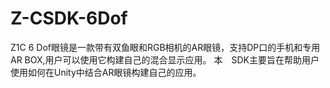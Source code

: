 # Z-CSDK-6Dof
Z1C 6 Dof眼镜是一款带有双鱼眼和RGB相机的AR眼镜，支持DP口的手机和专用AR BOX,用户可以使用它构建自己的混合显示应用。
本　SDK主要旨在帮助用户使用如何在Unity中结合AR眼镜构建自己的应用。

